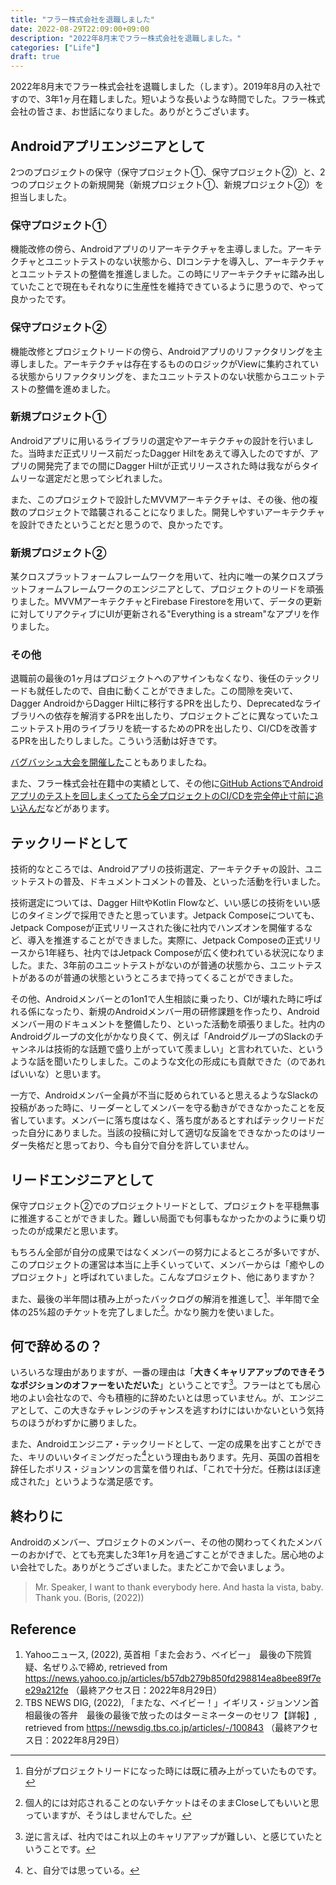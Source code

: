 ```yaml
---
title: "フラー株式会社を退職しました"
date: 2022-08-29T22:09:00+09:00
description: "2022年8月末でフラー株式会社を退職しました。"
categories: ["Life"]
draft: true
---
```


2022年8月末でフラー株式会社を退職しました（します）。2019年8月の入社ですので、3年1ヶ月在籍しました。短いような長いような時間でした。フラー株式会社の皆さま、お世話になりました。ありがとうございます。

## Androidアプリエンジニアとして

2つのプロジェクトの保守（保守プロジェクト①、保守プロジェクト②）と、2つのプロジェクトの新規開発（新規プロジェクト①、新規プロジェクト②）を担当しました。

### 保守プロジェクト①

機能改修の傍ら、Androidアプリのリアーキテクチャを主導しました。アーキテクチャとユニットテストのない状態から、DIコンテナを導入し、アーキテクチャとユニットテストの整備を推進しました。この時にリアーキテクチャに踏み出していたことで現在もそれなりに生産性を維持できているように思うので、やって良かったです。

### 保守プロジェクト②

機能改修とプロジェクトリードの傍ら、Androidアプリのリファクタリングを主導しました。アーキテクチャは存在するもののロジックがViewに集約されている状態からリファクタリングを、またユニットテストのない状態からユニットテストの整備を進めました。

### 新規プロジェクト①

Androidアプリに用いるライブラリの選定やアーキテクチャの設計を行いました。当時まだ正式リリース前だったDagger Hiltをあえて導入したのですが、アプリの開発完了までの間にDagger Hiltが正式リリースされた時は我ながらタイムリーな選定だと思ってシビれました。

また、このプロジェクトで設計したMVVMアーキテクチャは、その後、他の複数のプロジェクトで踏襲されることになりました。開発しやすいアーキテクチャを設計できたということだと思うので、良かったです。

### 新規プロジェクト②

某クロスプラットフォームフレームワークを用いて、社内に唯一の某クロスプラットフォームフレームワークのエンジニアとして、プロジェクトのリードを頑張りました。MVVMアーキテクチャとFirebase Firestoreを用いて、データの更新に対してリアクティブにUIが更新される"Everything is a stream"なアプリを作りました。

### その他

退職前の最後の1ヶ月はプロジェクトへのアサインもなくなり、後任のテックリードも就任したので、自由に動くことができました。この間隙を突いて、Dagger AndroidからDagger Hiltに移行するPRを出したり、Deprecatedなライブラリへの依存を解消するPRを出したり、プロジェクトごとに異なっていたユニットテスト用のライブラリを統一するためのPRを出したり、CI/CDを改善するPRを出したりしました。こういう活動は好きです。

[バグバッシュ大会を開催した](https://okuzawats.com/blog/fuller-advent-calendar-20191211/)こともありましたね。

また、フラー株式会社在籍中の実績として、その他に[GitHub ActionsでAndroidアプリのテストを回しまくってたら全プロジェクトのCI/CDを完全停止寸前に追い込んだ](https://github.com/okuzawats/slide/tree/main/20220614_Engineer_LT_%231_Android_Organized_by_U-NEXT)などがあります。

## テックリードとして

技術的なところでは、Androidアプリの技術選定、アーキテクチャの設計、ユニットテストの普及、ドキュメントコメントの普及、といった活動を行いました。

技術選定については、Dagger HiltやKotlin Flowなど、いい感じの技術をいい感じのタイミングで採用できたと思っています。Jetpack Composeについても、Jetpack Composeが正式リリースされた後に社内でハンズオンを開催するなど、導入を推進することができました。実際に、Jetpack Composeの正式リリースから1年経ち、社内ではJetpack Composeが広く使われている状況になりました。また、3年前のユニットテストがないのが普通の状態から、ユニットテストがあるのが普通の状態というところまで持ってくることができました。

その他、Androidメンバーとの1on1で人生相談に乗ったり、CIが壊れた時に呼ばれる係になったり、新規のAndroidメンバー用の研修課題を作ったり、Androidメンバー用のドキュメントを整備したり、といった活動を頑張りました。社内のAndroidグループの文化がかなり良くて、例えば「AndroidグループのSlackのチャンネルは技術的な話題で盛り上がっていて羨ましい」と言われていた、というような話を聞いたりしました。このような文化の形成にも貢献できた（のであればいいな）と思います。

一方で、Androidメンバー全員が不当に貶められていると思えるようなSlackの投稿があった時に、リーダーとしてメンバーを守る動きができなかったことを反省しています。メンバーに落ち度はなく、落ち度があるとすればテックリードだった自分にありました。当該の投稿に対して適切な反論をできなかったのはリーダー失格だと思っており、今も自分で自分を許していません。

## リードエンジニアとして

保守プロジェクト②でのプロジェクトリードとして、プロジェクトを平穏無事に推進することができました。難しい局面でも何事もなかったかのように乗り切ったのが成果だと思います。

もちろん全部が自分の成果ではなくメンバーの努力によるところが多いですが、このプロジェクトの運営は本当に上手くいっていて、メンバーからは「癒やしのプロジェクト」と呼ばれていました。こんなプロジェクト、他にありますか？

また、最後の半年間は積み上がったバックログの解消を推進して[^1]、半年間で全体の25%超のチケットを完了しました[^2]。かなり腕力を使いました。

## 何で辞めるの？

いろいろな理由がありますが、一番の理由は「**大きくキャリアアップのできそうなポジションのオファーをいただいた**」ということです[^3]。フラーはとても居心地のよい会社なので、今も積極的に辞めたいとは思っていません。が、エンジニアとして、この大きなチャレンジのチャンスを逃すわけにはいかないという気持ちのほうがわずかに勝りました。

また、Androidエンジニア・テックリードとして、一定の成果を出すことができた、キリのいいタイミングだった[^4]という理由もあります。先月、英国の首相を辞任したボリス・ジョンソンの言葉を借りれば、「これで十分だ。任務はほぼ達成された」というような満足感です。

## 終わりに

Androidのメンバー、プロジェクトのメンバー、その他の関わってくれたメンバーのおかげで、とても充実した3年1ヶ月を過ごすことができました。居心地のよい会社でした。ありがとうございました。またどこかで会いましょう。

> Mr. Speaker, I want to thank everybody here. And hasta la vista, baby. Thank you. (Boris, (2022))

## Reference

1. Yahooニュース, (2022), 英首相「また会おう、ベイビー」　最後の下院質疑、名ぜりふで締め, retrieved from https://news.yahoo.co.jp/articles/b57db279b850fd298814ea8bee89f7ee29a212fe （最終アクセス日：2022年8月29日）
2. TBS NEWS DIG, (2022), 「またな、ベイビー！」イギリス・ジョンソン首相最後の答弁　最後の最後で放ったのはターミネーターのセリフ【詳報】, retrieved from https://newsdig.tbs.co.jp/articles/-/100843 （最終アクセス日：2022年8月29日）

[^1]: 自分がプロジェクトリードになった時には既に積み上がっていたものです。
[^2]: 個人的には対応されることのないチケットはそのままCloseしてもいいと思っていますが、そうはしませんでした。
[^3]: 逆に言えば、社内ではこれ以上のキャリアアップが難しい、と感じていたということです。
[^4]: と、自分では思っている。
